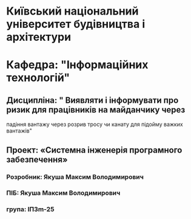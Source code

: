 # Київський національний університет будівництва і архітектури  
# Кафедра: "Інформаційних технологій"  
## Дисципліна: " Виявляти і інформувати про ризик для працівників на майданчику через 
падіння вантажу через розрив тросу чи канату для підойму важких вантажів"  
## Проект: «Системна інженерія програмного забезпечення»  
### Розробник: Якуша Максим Володимирович
### ПІБ: Якуша Максим Володимирович
### група: ІПЗm-25

